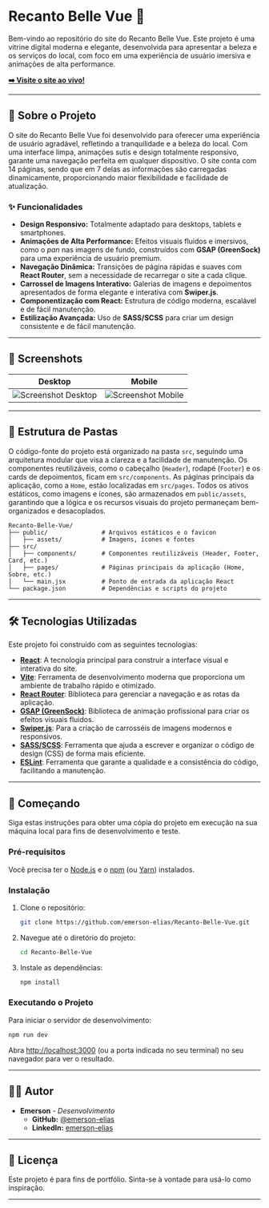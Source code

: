 # Recanto Belle Vue 🏨

Bem-vindo ao repositório do site do Recanto Belle Vue. Este projeto é uma vitrine digital moderna e elegante, desenvolvida para apresentar a beleza e os serviços do local, com foco em uma experiência de usuário imersiva e animações de alta performance.

**[➡️ Visite o site ao vivo!](https://recanto-belle-vue.vercel.app/)**

---

## 📜 Sobre o Projeto

O site do Recanto Belle Vue foi desenvolvido para oferecer uma experiência de usuário agradável, refletindo a tranquilidade e a beleza do local. Com uma interface limpa, animações sutis e design totalmente responsivo, garante uma navegação perfeita em qualquer dispositivo. O site conta com 14 páginas, sendo que em 7 delas as informações são carregadas dinamicamente, proporcionando maior flexibilidade e facilidade de atualização.

### ✨ Funcionalidades

*   **Design Responsivo:** Totalmente adaptado para desktops, tablets e smartphones.
*   **Animações de Alta Performance:** Efeitos visuais fluidos e imersivos, como o *pan* nas imagens de fundo, construídos com **GSAP (GreenSock)** para uma experiência de usuário premium.
*   **Navegação Dinâmica:** Transições de página rápidas e suaves com **React Router**, sem a necessidade de recarregar o site a cada clique.
*   **Carrossel de Imagens Interativo:** Galerias de imagens e depoimentos apresentados de forma elegante e interativa com **Swiper.js**.
*   **Componentização com React:** Estrutura de código moderna, escalável e de fácil manutenção.
*   **Estilização Avançada:** Uso de **SASS/SCSS** para criar um design consistente e de fácil manutenção.

---

## 📸 Screenshots

| Desktop | Mobile |
| :---: | :---: |
| ![Screenshot Desktop](https://recanto-belle-vue.vercel.app/assets/img/dasktop.png) | ![Screenshot Mobile](https://recanto-belle-vue.vercel.app/assets/img/mobile.png) |

---

## 📂 Estrutura de Pastas

O código-fonte do projeto está organizado na pasta `src`, seguindo uma arquitetura modular que visa a clareza e a facilidade de manutenção. Os componentes reutilizáveis, como o cabeçalho (`Header`), rodapé (`Footer`) e os cards de depoimentos, ficam em `src/components`. As páginas principais da aplicação, como a `Home`, estão localizadas em `src/pages`. Todos os ativos estáticos, como imagens e ícones, são armazenados em `public/assets`, garantindo que a lógica e os recursos visuais do projeto permaneçam bem-organizados e desacoplados.

```
Recanto-Belle-Vue/
├── public/               # Arquivos estáticos e o favicon
|   ├── assets/           # Imagens, ícones e fontes
├── src/
│   ├── components/       # Componentes reutilizáveis (Header, Footer, Card, etc.)
│   ├── pages/            # Páginas principais da aplicação (Home, Sobre, etc.)
│   └── main.jsx          # Ponto de entrada da aplicação React
└── package.json          # Dependências e scripts do projeto
```

---

## 🛠️ Tecnologias Utilizadas

Este projeto foi construído com as seguintes tecnologias:

*   **[React](https://reactjs.org/)**: A tecnologia principal para construir a interface visual e interativa do site.
*   **[Vite](https://vitejs.dev/)**: Ferramenta de desenvolvimento moderna que proporciona um ambiente de trabalho rápido e otimizado.
*   **[React Router](https://reactrouter.com/)**: Biblioteca para gerenciar a navegação e as rotas da aplicação.
*   **[GSAP (GreenSock)](https://gsap.com/)**: Biblioteca de animação profissional para criar os efeitos visuais fluidos.
*   **[Swiper.js](https://swiperjs.com/)**: Para a criação de carrosséis de imagens modernos e responsivos.
*   **[SASS/SCSS](https://sass-lang.com/)**: Ferramenta que ajuda a escrever e organizar o código de design (CSS) de forma mais eficiente.
*   **[ESLint](https://eslint.org/)**: Ferramenta que garante a qualidade e a consistência do código, facilitando a manutenção.

---

## 🚀 Começando

Siga estas instruções para obter uma cópia do projeto em execução na sua máquina local para fins de desenvolvimento e teste.

### Pré-requisitos

Você precisa ter o [Node.js](https://nodejs.org/en/) e o [npm](https://www.npmjs.com/) (ou [Yarn](https://yarnpkg.com/)) instalados.

### Instalação

1.  Clone o repositório:
    ```sh
    git clone https://github.com/emerson-elias/Recanto-Belle-Vue.git
    ```
2.  Navegue até o diretório do projeto:
    ```sh
    cd Recanto-Belle-Vue
    ```
3.  Instale as dependências:
    ```sh
    npm install
    ```

### Executando o Projeto

Para iniciar o servidor de desenvolvimento:

```sh
npm run dev
```

Abra [http://localhost:3000](http://localhost:3000) (ou a porta indicada no seu terminal) no seu navegador para ver o resultado.

---

## 👨‍💻 Autor

*   **Emerson** - *Desenvolvimento*
    *   **GitHub:** [@emerson-elias](https://github.com/emerson-elias)
    *   **LinkedIn:** [emerson-elias](https://www.linkedin.com/in/emerson-elias-9b2894228/)

---

## 📄 Licença

Este projeto é para fins de portfólio. Sinta-se à vontade para usá-lo como inspiração.

---
